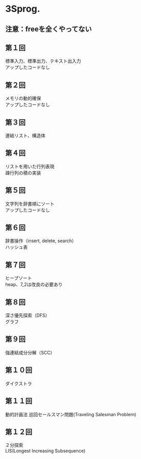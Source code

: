 # 3Sprog.  
## 注意：freeを全くやってない  
## 第１回 
標準入力、標準出力、テキスト出入力  
アップしたコードなし  
## 第２回  
メモリの動的確保  
アップしたコードなし  
## 第３回  
連結リスト、構造体    
## 第４回  
リストを用いた行列表現  
疎行列の積の実装  
## 第５回  
文字列を辞書順にソート  
アップしたコードなし  
## 第６回  
辞書操作（insert, delete, search）  
ハッシュ表  
## 第７回  
ヒープソート  
heap、7_2は改良の必要あり
## 第８回  
深さ優先探索（DFS）   
グラフ  
## 第９回  
強連結成分分解（SCC）  
## 第１０回  
ダイクストラ  
## 第１１回
動的計画法
巡回セールスマン問題(Traveling Salesman Problem)  
## 第１２回
２分探索  
LIS(Longest Increasing Subsequence)
